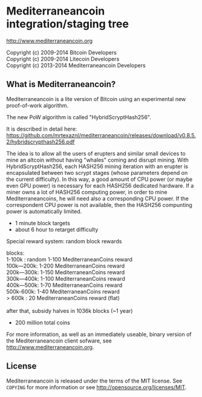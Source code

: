 Mediterraneancoin integration/staging tree
================================

http://www.mediterraneancoin.org

Copyright (c) 2009-2014 Bitcoin Developers<br/>
Copyright (c) 2009-2014 Litecoin Developers<br/>
Copyright (c) 2013-2014 Mediterraneancoin Developers<br/>


What is Mediterraneancoin?
----------------

Mediterraneancoin is a lite version of Bitcoin using an experimental new proof-of-work algorithm.

The new PoW algorithm is called "HybridScryptHash256".

It is described in detail here: https://github.com/mrtexaznl/mediterraneancoin/releases/download/v0.8.5.2/hybridscrypthash256.pdf

The idea is to allow all the users of erupters and similar small devices to mine an altcoin without having "whales" coming and disrupt mining.
With HybridScryptHash256, each HASH256 mining iteration with an erupter is encapsulated between two scrypt stages (whose parameters depend on the current difficulty).
In this way, a good amount of CPU power (or maybe even GPU power) is necessary for each HASH256 dedicated hardware.
If a miner owns a lot of HASH256 computing power, in order to mine Mediterraneancoins, he will need also a corresponding CPU power.
If the correspondent CPU power is not available, then the HASH256 compunting power is automatically limited.



 - 1 minute block targets
 - about 6 hour to retarget difficulty

Special reward system: random block rewards

blocks:<br/>
1-100k   : random 1-100 MediterraneanCoins reward<br/>
100k—200k: 1-200 MediterraneanCoins reward<br/>
200k—300k: 1-150 MediterraneanCoins reward<br/>
300k—400k: 1-100 MediterraneanCoins reward<br/>
400k—500k: 1-70 MediterraneanCoins reward<br/>
500k-600k: 1-40 MediterraneanCoins reward<br/>
&gt; 600k : 20 MediterraneanCoins reward (flat)<br/>
<br/>
after that, subsidy halves in 1036k blocks (~1 year)<br/>

 - 200 million total coins
 

For more information, as well as an immediately useable, binary version of
the Mediterraneancoin client sofware, see http://www.mediterraneancoin.org.

License
-------

Mediterraneancoin is released under the terms of the MIT license. See `COPYING` for more
information or see http://opensource.org/licenses/MIT.



